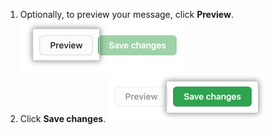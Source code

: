 1. Optionally, to preview your message, click **Preview**.
  ![Preview message button](/assets/images/enterprise/site-admin-settings/message-preview-button.png)
1. Click **Save changes**.
  ![Save changes button](/assets/images/enterprise/site-admin-settings/message-save-changes-button.png)
